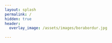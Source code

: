 ```yaml
---
layout: splash
permalink: /
hidden: true
header:
  overlay_image: /assets/images/borabordur.jpg
   
---
```


